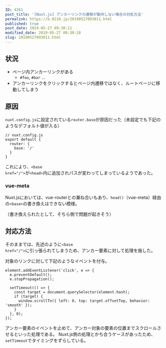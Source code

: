 ```yaml
---
ID: 4261
post_title: '[Nuxt.js] アンカーリンクの遷移が動作しない場合の対処方法'
permalink: https://b.0218.jp/20190527093011.html
published: true
post_date: 2019-05-27 09:30:11
modified_date: 2019-05-27 09:30:18
slug: 20190527093011.html
---
```

<h2>状況</h2>

<ul>
<li>ページ内アンカーリンクがある

<ul>
<li><code>#foo</code>, <code>#bar</code> …</li>
</ul></li>
<li>アンカーリンクをクリックするとページ内遷移ではなく、ルートページに移動してしまう</li>
</ul>

<h2>原因</h2>

<code>nuxt.config.js</code>に設定されている<code>router.base</code>が原因だった（未設定でも下記のようなデフォルト値が入る）

<pre><code class="js">// nuxt.config.js
export default {
  router: {
    base: '/'
  }
}
</code></pre>

これにより、<code>&lt;base href="/"&gt;</code>が<code>&lt;head&gt;</code>内に追加されパスが変わってしまっているようであった。

<h3>vue-meta</h3>

Nuxt.jsにおいては、vue-routerとの兼ね合いもあり、<code>head()</code>（vue-meta）経由の<code>&lt;base&gt;</code>の書き換えはできない模様。

（書き換えられたとして、そちら側で問題が起きそう）

<h2>対応方法</h2>

そのままでは、先述のように<code>&lt;base href="/"&gt;</code>に引っ張られてしまうため、アンカー要素に対して処理を施した。

対象のリンクに対して下記のようなイベントを付与。

<pre><code class="js">element.addEventListener('click', e =&gt; {
  e.preventDefault();
  e.stopPropagation();

  setTimeout(() =&gt; {
    const target = document.querySelector(element.hash);
    if (target) {
      window.scrollTo({ left: 0, top: target.offsetTop, behavior: 'smooth' });
    }
  }, 0);
});
</code></pre>

アンカー要素のイベントを止めて、アンカー対象の要素の位置までスクロールさせるといった処理である。
Nuxt.js側の処理とかち合うケースがあったため、<code>setTimeout</code>でタイミングをずらしている。